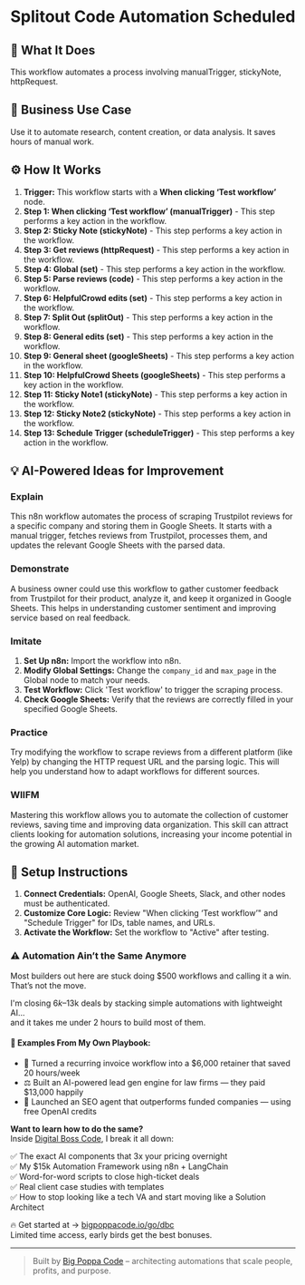 # Splitout Code Automation Scheduled

## 🚀 What It Does
This workflow automates a process involving manualTrigger, stickyNote, httpRequest.

## 💼 Business Use Case
Use it to automate research, content creation, or data analysis. It saves hours of manual work.

## ⚙️ How It Works
1.  **Trigger:** This workflow starts with a **When clicking ‘Test workflow’** node.
2. **Step 1: When clicking ‘Test workflow’ (manualTrigger)** - This step performs a key action in the workflow.
3. **Step 2: Sticky Note (stickyNote)** - This step performs a key action in the workflow.
4. **Step 3: Get reviews (httpRequest)** - This step performs a key action in the workflow.
5. **Step 4: Global (set)** - This step performs a key action in the workflow.
6. **Step 5: Parse reviews (code)** - This step performs a key action in the workflow.
7. **Step 6: HelpfulCrowd edits (set)** - This step performs a key action in the workflow.
8. **Step 7: Split Out (splitOut)** - This step performs a key action in the workflow.
9. **Step 8: General edits (set)** - This step performs a key action in the workflow.
10. **Step 9: General sheet (googleSheets)** - This step performs a key action in the workflow.
11. **Step 10: HelpfulCrowd Sheets (googleSheets)** - This step performs a key action in the workflow.
12. **Step 11: Sticky Note1 (stickyNote)** - This step performs a key action in the workflow.
13. **Step 12: Sticky Note2 (stickyNote)** - This step performs a key action in the workflow.
14. **Step 13: Schedule Trigger (scheduleTrigger)** - This step performs a key action in the workflow.

## 💡 AI-Powered Ideas for Improvement
### Explain
This n8n workflow automates the process of scraping Trustpilot reviews for a specific company and storing them in Google Sheets. It starts with a manual trigger, fetches reviews from Trustpilot, processes them, and updates the relevant Google Sheets with the parsed data.

### Demonstrate
A business owner could use this workflow to gather customer feedback from Trustpilot for their product, analyze it, and keep it organized in Google Sheets. This helps in understanding customer sentiment and improving service based on real feedback.

### Imitate
1. **Set Up n8n:** Import the workflow into n8n.
2. **Modify Global Settings:** Change the `company_id` and `max_page` in the Global node to match your needs.
3. **Test Workflow:** Click 'Test workflow' to trigger the scraping process.
4. **Check Google Sheets:** Verify that the reviews are correctly filled in your specified Google Sheets.

### Practice
Try modifying the workflow to scrape reviews from a different platform (like Yelp) by changing the HTTP request URL and the parsing logic. This will help you understand how to adapt workflows for different sources.

### WIIFM
Mastering this workflow allows you to automate the collection of customer reviews, saving time and improving data organization. This skill can attract clients looking for automation solutions, increasing your income potential in the growing AI automation market.

## 🔧 Setup Instructions
1. **Connect Credentials:** OpenAI, Google Sheets, Slack, and other nodes must be authenticated.
2. **Customize Core Logic:** Review "When clicking ‘Test workflow’" and "Schedule Trigger" for IDs, table names, and URLs.
3. **Activate the Workflow:** Set the workflow to "Active" after testing.

### ⚠️ Automation Ain’t the Same Anymore

Most builders out here are stuck doing $500 workflows and calling it a win.  
That’s not the move.  

I'm closing $6k–$13k deals by stacking simple automations with lightweight AI...  
and it takes me under 2 hours to build most of them.

#### 🧠 Examples From My Own Playbook:
- 🔁 Turned a recurring invoice workflow into a $6,000 retainer that saved 20 hours/week  
- ⚖️ Built an AI-powered lead gen engine for law firms — they paid $13,000 happily  
- 🚀 Launched an SEO agent that outperforms funded companies — using free OpenAI credits  

**Want to learn how to do the same?**  
Inside [Digital Boss Code](https://bigpoppacode.io/go/dbc), I break it all down:

✅ The exact AI components that 3x your pricing overnight  
✅ My $15k Automation Framework using n8n + LangChain  
✅ Word-for-word scripts to close high-ticket deals  
✅ Real client case studies with templates  
✅ How to stop looking like a tech VA and start moving like a Solution Architect  

🔥 Get started at → [bigpoppacode.io/go/dbc](https://bigpoppacode.io/go/dbc)  
Limited time access, early birds get the best bonuses.

---
> Built by [Big Poppa Code](https://bigpoppacode.io) – architecting automations that scale people, profits, and purpose.
